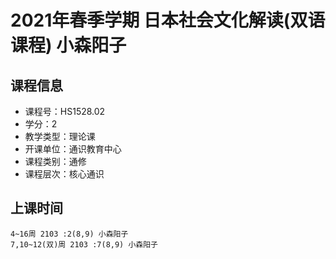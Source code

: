 # 2021年春季学期 日本社会文化解读(双语课程) 小森阳子






## 课程信息

- 课程号：HS1528.02
- 学分：2
- 教学类型：理论课
- 开课单位：通识教育中心
- 课程类别：通修
- 课程层次：核心通识

## 上课时间

```
4~16周 2103 :2(8,9) 小森阳子
7,10~12(双)周 2103 :7(8,9) 小森阳子
```

